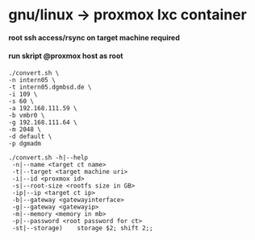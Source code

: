 # gnu/linux -> proxmox lxc container #

#### root ssh access/rsync on target machine required ##### 
#### run skript @proxmox host as root ##### 

```
./convert.sh \
-n intern05 \
-t intern05.dgmbsd.de \
-i 109 \
-s 60 \
-a 192.168.111.59 \
-b vmbr0 \
-g 192.168.111.64 \
-m 2048 \
-d default \
-p dgmadm

```

```
./convert.sh -h|--help
 -n|--name <target ct name>
 -t|--target <target machine uri>
 -i|--id <proxmox id>
 -s|--root-size <rootfs size in GB>
 -ip|--ip <target ct ip>
 -b|--gateway <gatewayinterface>
 -g|--gateway <gatewayip>
 -m|--memory <memory in mb>
 -p|--password <root password for ct>
 -st|--storage)    storage $2; shift 2;;


```
